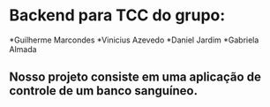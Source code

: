 # Backend para TCC do grupo:

 *Guilherme Marcondes
 *Vinicius Azevedo
 *Daniel Jardim
 *Gabriela Almada

 ## Nosso projeto consiste em uma aplicação de controle de um banco sanguíneo.